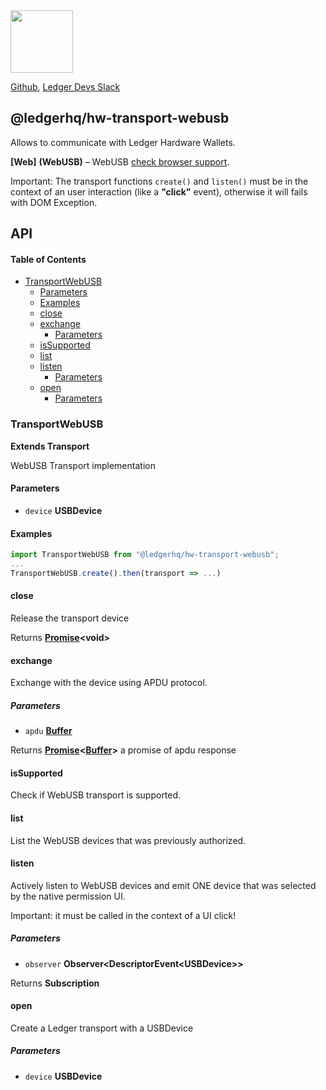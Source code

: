<img src="https://user-images.githubusercontent.com/211411/34776833-6f1ef4da-f618-11e7-8b13-f0697901d6a8.png" height="100" />

[Github](https://github.com/LedgerHQ/ledgerjs/),
[Ledger Devs Slack](https://ledger-dev.slack.com/)

## @ledgerhq/hw-transport-webusb

Allows to communicate with Ledger Hardware Wallets.

**[Web]** **(WebUSB)** – WebUSB [check browser support](https://caniuse.com/webusb).

Important: The transport functions `create()` and `listen()` must be in the context of an user interaction (like a **"click"** event), otherwise it will fails with DOM Exception.

## API

<!-- Generated by documentation.js. Update this documentation by updating the source code. -->

#### Table of Contents

-   [TransportWebUSB](#transportwebusb)
    -   [Parameters](#parameters)
    -   [Examples](#examples)
    -   [close](#close)
    -   [exchange](#exchange)
        -   [Parameters](#parameters-1)
    -   [isSupported](#issupported)
    -   [list](#list)
    -   [listen](#listen)
        -   [Parameters](#parameters-2)
    -   [open](#open)
        -   [Parameters](#parameters-3)

### TransportWebUSB

**Extends Transport**

WebUSB Transport implementation

#### Parameters

-   `device` **USBDevice** 

#### Examples

```javascript
import TransportWebUSB from "@ledgerhq/hw-transport-webusb";
...
TransportWebUSB.create().then(transport => ...)
```

#### close

Release the transport device

Returns **[Promise](https://developer.mozilla.org/docs/Web/JavaScript/Reference/Global_Objects/Promise)&lt;void>** 

#### exchange

Exchange with the device using APDU protocol.

##### Parameters

-   `apdu` **[Buffer](https://nodejs.org/api/buffer.html)** 

Returns **[Promise](https://developer.mozilla.org/docs/Web/JavaScript/Reference/Global_Objects/Promise)&lt;[Buffer](https://nodejs.org/api/buffer.html)>** a promise of apdu response

#### isSupported

Check if WebUSB transport is supported.

#### list

List the WebUSB devices that was previously authorized.

#### listen

Actively listen to WebUSB devices and emit ONE device that was selected by the native permission UI.

Important: it must be called in the context of a UI click!

##### Parameters

-   `observer` **Observer&lt;DescriptorEvent&lt;USBDevice>>** 

Returns **Subscription** 

#### open

Create a Ledger transport with a USBDevice

##### Parameters

-   `device` **USBDevice** 
